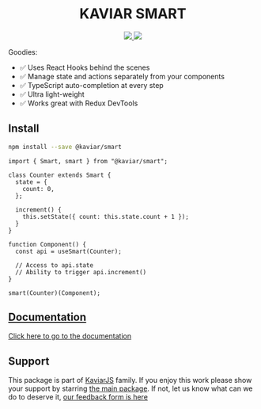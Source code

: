 <h1 align="center">KAVIAR SMART</h1>

<p align="center">
  <a href="https://travis-ci.org/kaviarjs/smart">
    <img src="https://api.travis-ci.org/kaviarjs/smart.svg?branch=master" />
  </a>
  <a href="https://coveralls.io/github/kaviarjs/smart?branch=master">
    <img src="https://coveralls.io/repos/github/kaviarjs/smart/smart.svg?branch=master" />
  </a>
</p>

Goodies:

- ✅ Uses React Hooks behind the scenes
- ✅ Manage state and actions separately from your components
- ✅ TypeScript auto-completion at every step
- ✅ Ultra light-weight
- ✅ Works great with Redux DevTools

## Install

```bash
npm install --save @kaviar/smart
```

```tsx
import { Smart, smart } from "@kaviar/smart";

class Counter extends Smart {
  state = {
    count: 0,
  };

  increment() {
    this.setState({ count: this.state.count + 1 });
  }
}

function Component() {
  const api = useSmart(Counter);

  // Access to api.state
  // Ability to trigger api.increment()
}

smart(Counter)(Component);
```

## [Documentation](./DOCUMENTATION.md)

[Click here to go to the documentation](./DOCUMENTATION.md)

## Support

This package is part of [KaviarJS](https://www.kaviarjs.com) family. If you enjoy this work please show your support by starring [the main package](https://github.com/kaviarjs/kaviar). If not, let us know what can we do to deserve it, [our feedback form is here](https://forms.gle/DTMg5Urgqey9QqLFA)
